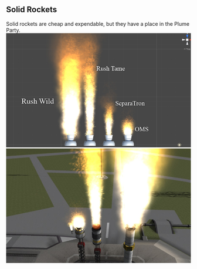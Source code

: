 ## Solid Rockets
Solid rockets are cheap and expendable, but they have a place in the Plume Party.
![Solid Rockets](https://raw.githubusercontent.com/JadeOfMaar/PlumeParty/master/Engines/Solid/Solids.jpg)
![Solid Rockets screenshot](https://raw.githubusercontent.com/JadeOfMaar/PlumeParty/master/Engines/Solid/Solids1.jpg)
